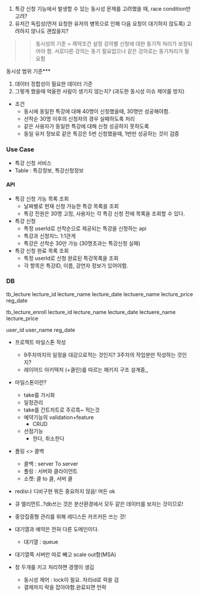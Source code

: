 1. 특강 신청 기능에서 발생할 수 있는 동시성 문제를 고려했을 때, race condition만 고려?
2. 유저간 독립성(먼저 요청한 유저의 병목으로 인해 다음 요청이 대기하지 않도록) 고려하지 않나도 괜찮을지?
>> 동시성의 기준 = 제약조건 설정
>> 강의별 신청에 대한 동기적 처리가 보장되어야 함.
>> 서로다른 강의는 동기 필요없으나 같은 강의로는 동기처리가 필요함

동시성 범위 기준***
1) 데이터 정합성이 필요한 데이터 기준
2) 그렇게 했을때 억울한 사람이 생기지 않는지? (과도한 동시성 이슈 제어를 방지)

- 조건
	- 동시에 동일한 특강에 대해 40명이 신청했을때, 30명만 성공해야함.
	- 선착순 30명 이후의 신청자의 경우 실패하도록 처리
	- 같은 사용자가 동일한 특강에 대해 신청 성공하지 못하도록
	- 동일 유저 정보로 같은 특강은 5번 신청했을때, 1번만 성공하는 것이 검증

### Use Case
- 특강 신청 서비스
- Table : 특강정보, 특강신청정보

#### API
- 특강 신청 가능 목록 조회
	- 날짜별로 현재 신청 가능한 특강 목록을 조회
	- 특강 전원은 30명 고정, 사용자는 각 특강 신청 전에 목록을 조회할 수 있다.
- 특강 신청
	- 특정 userId로 선착순으로 제공되는 특강을 신청하는 api
	- 특강과 신청자느 1:1관게
	- 특강은 선착순 30만 가능 (30명초과는 특강신청 실패)
- 특강 신청 완료 목록 조회
	- 특정 userId로 신청 완료된 특강목록을 조회
	- 각 항목은 특강ID, 이름, 강연자 정보가 있어야함.

### DB
tb_lecture
lecture_id
lecture_name
lecture_date
lectuere_name
lecture_price
reg_date

tb_lecture_enroll 
lecture_id
lecture_name
lecture_date
lectuere_name
lecture_price

user_id
user_name
reg_date



- 프로젝트 마일스톤 작성
	-  9주차까지의 일정을 대강으로적는 것인지? 3주차의 작업분만 작성하는 것인지?
	- 레이어드 아키텍처 (+클린)를 따르는 패키지 구조 설계중,,

- 마일스톤이란?
	- take를 가시화
	- 일정관리
	- take를 간트차트로 주르륵~ 적는것
	- 예약기능의 validation+feature
		- CRUD
	- 선점기능
		- 한다, 취소한다
- 폴링 <> 콜백
	- 콜백 : server To server 
	- 폴링 : 서버와 클라이언트
	- 소켓: 클 to 클, 서버 클
- redis나 디비구현 뭐든 중요하지 않음! 머든 ok
- 큐 엘리먼트..?db쓰는 것은 분산환경에서 모두 같은 데이터를 보자는 것이므로!
- 중앙집중형 관리를 위해 레디스든 카프카든 쓰는 것!
- 대기열과 예약은 전혀 다른 도메인이다.
	- 대기열 : queue
- 대기열쪽 서버만 따로 빼고 scale out함(MSA)
- 창 두개를 키고 처리하면 경쟁이 생김
	- 동시성 제어 : lock이 필요.  자리id로 락을 검
	- 결제까지 락을 잡아야함.완료되면 언락